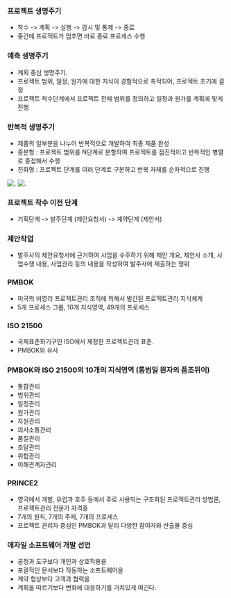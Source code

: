 ### 프로젝트 생명주기
- 착수 -> 계획 -> 실행 -> 감시 및 통제 -> 종료
- 중간에 프로젝트가 멈추면 바로 종료 프로세스 수행

### 예측 생명주기
- 계획 중심 생명주기.
- 프로젝트 범위, 일정, 원가에 대한 지식이 경험적으로 축적되어, 프로젝트 초기에 결정
- 프로젝트 착수단계에서 프로젝트 전체 범위를 정의하고 일정과 원가를 계획에 맞게 진행

### 반복적 생명주기
- 제품의 일부분을 나누어 반복적으로 개발하여 최종 제품 완성
- 증분형 : 프로젝트 범위를 N단계로 분할하여 프로젝트를 점진적이고 반복적인 병렬로 중첩해서 수행
- 진화형 : 프로젝트 단계를 여러 단계로 구분하고 반복 자체를 순차적으로 진행

![.](https://blog.kakaocdn.net/dn/cJ8XEV/btsES4hyRKK/bt9tNs7gXkTt5Cf8Wq6dM1/img.png)
![.](https://blog.kakaocdn.net/dn/b6btTS/btqQDE00XRO/dduj4UsEGeuKpZEYNkEXok/img.png)

### 프로젝트 착수 이전 단계
- 기획단계 -> 발주단계 (제안요청서) -> 계약단계 (제안서)

### 제안작업
- 발주사의 제안요청서에 근거하여 사업을 수주하기 위해 제안 개요, 제안사 소개, 사업수행 내용, 사업관리 등의 내용을 작성하여 발주사에 제출하는 행위

### PMBOK
- 미국의 비영리 프로젝트관리 조직에 의해서 발간된 프로젝트관리 지식체계
- 5개 프로세스 그룹, 10개 지식영역, 49개의 프로세스

### ISO 21500
- 국제표준화기구인 ISO에서 제정한 프로젝트관리 표준.
- PMBOK와 유사

### PMBOK와 ISO 21500의 10개의 지식영역 (통범일 원자의 품조위이)
- 통합관리
- 범위관리
- 일정관리
- 원가관리
- 자원관리
- 의사소통관리
- 품질관리
- 조달관리
- 위험관리
- 이해관계자관리

### PRINCE2 
- 영국에서 개발, 유럽과 호주 등에서 주로 사용되는 구조화된 프로젝트관리 방법론, 프로젝트관리 전문가 자격증
- 7개의 원칙, 7개의 주제, 7개의 프로세스
- 프로젝트 관리자 중심인 PMBOK과 달리 다양한 참여자와 산출물 중심

### 애자일 소프트웨어 개발 선언
- 공정과 도구보다 개인과 상호작용을
- 포괄적인 문서보다 작동하는 소프트웨어을
- 계약 협상보다 고객과 협력을
- 계획을 따르기보다 변화에 대응하기를 가치있게 여긴다.

